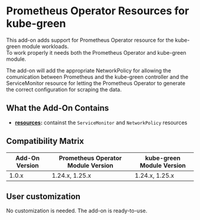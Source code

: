 # Prometheus Operator Resources for kube-green

This add-on adds support for Prometheus Operator resource for the kube-green module workloads.  
To work properly it needs both the Prometheus Operator and kube-green module.

The add-on will add the appropriate NetworkPolicy for allowing the comunication between Prometheus and the
kube-green controller and the ServiceMonitor resource for letting the Prometheus Operator to generate the correct
configuration for scraping the data.

## What the Add-On Contains

- **[resources](./resources):** containst the `ServiceMonitor` and `NetworkPolicy` resources

## Compatibility Matrix

| Add-On Version | Prometheus Operator Module Version | kube-green Module Version |
|----------------|------------------------------------|---------------------------|
| 1.0.x          | 1.24.x, 1.25.x                     | 1.24.x, 1.25.x            |

## User customization

No customization is needed. The add-on is ready-to-use.
